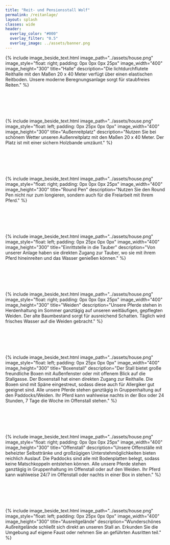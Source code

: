 ```yaml
---
title: "Reit- und Pensionsstall Wolf"
permalink: /reitanlage/
layout: splash
classes: wide
header:
  overlay_color: "#000"
  overlay_filter: "0.5"
  overlay_image: ../assets/banner.png
---
```


{% include image_beside_text.html image_path="../assets/house.png" image_style="float: right; padding: 0px 0px 0px 25px" image_width="400" image_height="300" title="Halle" description="Die lichtdurchflutete Reithalle mit den Maßen 20 x 40 Meter verfügt über einen elastischen Reitboden. Unsere moderne Beregnungsanlage sorgt für staubfreies Reiten." %}

<br><br><br><br>

{% include image_beside_text.html image_path="../assets/house.png" image_style="float: left; padding: 0px 25px 0px 0px" image_width="400" image_height="300" title="Außenreitplatz" description="Nutzen Sie bei schönem Wetter unseren Außenreitplatz mit den Maßen 20 x 40 Meter. Der Platz ist mit einer sichern Holzbande umzäunt." %}

<br><br><br><br>

{% include image_beside_text.html image_path="../assets/house.png" image_style="float: right; padding: 0px 0px 0px 25px" image_width="400" image_height="300" title="Round Pen" description="Nutzen Sie den Round Pen nicht nur zum longieren, sondern auch für die Freiarbeit mit Ihrem Pferd." %}

<br><br><br><br>

{% include image_beside_text.html image_path="../assets/house.png" image_style="float: left; padding: 0px 25px 0px 0px" image_width="400" image_height="300" title="Einrittstelle in die Tauber" description="Von unserer Anlage haben sie direkten Zugang zur Tauber, wo sie mit ihrem Pferd hineinreiten und das Wasser genießen können." %}

<br><br><br><br>

{% include image_beside_text.html image_path="../assets/house.png" image_style="float: right; padding: 0px 0px 0px 25px" image_width="400" image_height="300" title="Weiden" description="Unsere Pferde stehen in Herdenhaltung im Sommer ganztägig auf unseren weitläufigen, gepflegten Weiden. Der alte Baumbestand sorgt für ausreichend Schatten. Täglich wird frisches Wasser auf die Weiden gebracht." %}

<br><br><br><br>

{% include image_beside_text.html image_path="../assets/house.png" image_style="float: left; padding: 0px 25px 0px 0px" image_width="400" image_height="300" title="Boxenstall" description="Der Stall bietet große freundliche Boxen mit Außenfenster oder mit offenem Blick auf die Stallgasse. Der Boxenstall hat einen direkten Zugang zur Reithalle. Die Boxen sind mit Späne eingestreut, sodass diese auch für Allergiker gut geeignet sind. Alle unsere Pferde stehen ganztägig in Gruppenhaltung auf den Paddocks/Weiden. Ihr Pferd kann wahlweise nachts in der Box oder 24 Stunden, 7 Tage die Woche im Offenstall stehen." %}

<br><br><br><br>

{% include image_beside_text.html image_path="../assets/house.png" image_style="float: right; padding: 0px 0px 0px 25px" image_width="400" image_height="300" title="Offenstall" description="Unsere Offenställe mit beheizter Selbsttränke und großzügigen Unterstehmöglichkeiten bieten reichlich Auslauf. Die Paddocks sind alle mit Bodenplatten belegt, sodass keine Matschkoppeln entstehen können. Alle unsere Pferde stehen ganztägig in Gruppenhaltung im Offenstall oder auf den Weiden. Ihr Pferd kann wahlweise 24/7 im Offenstall oder nachts in einer Box in stehen." %}

<br><br><br><br>

{% include image_beside_text.html image_path="../assets/house.png" image_style="float: left; padding: 0px 25px 0px 0px" image_width="400" image_height="300" title="Ausreitgelände" description="Wunderschönes Außreitgelände schließt sich direkt an unseren Stall an. Erkunden Sie die Umgebung auf eigene Faust oder nehmen Sie an geführten Ausritten teil." %}
